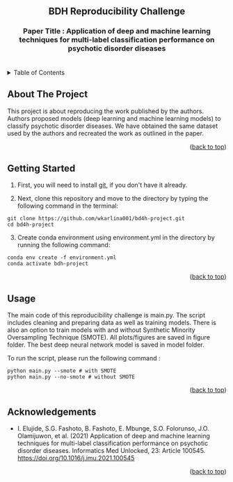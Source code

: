 <a name="readme-top"></a>

<div>
<h2 align="center">BDH Reproducibility Challenge</h3>
  <h3 align="center">
   Paper Title : Application of deep and machine learning techniques for multi-label
classification performance on psychotic disorder diseases
    <br />
    <br />
  </p>
</div>

<!-- TABLE OF CONTENTS -->
<details>
  <summary>Table of Contents</summary>
  <ol>
    <li>
      <a href="#about-the-project">About The Project</a>
    </li>
    <li>
      <a href="#getting-started">Getting Started</a>
    </li>
     <li>
      <a href="#usage">Usage</a>
    </li>
    <li><a href="#acknowledgements">Acknowledgements</a></li>
  </ol>
</details>


<!-- ABOUT THE PROJECT -->
## About The Project
This project is about reproducing the work published by the authors. Authors proposed models (deep learning and machine learning models) to classify psychotic disorder diseases. We have obtained the same dataset used by the authors and recreated the work as outlined in the paper.

<p align="right">(<a href="#readme-top">back to top</a>)</p>

<!-- GETTING STARTED -->
## Getting Started
1. First, you will need to install [git](https://git-scm.com/), if you don't have it already.

2. Next, clone this repository and move to the directory by typing the following command in the terminal:
  ```
  git clone https://github.com/wkarlina001/bd4h-project.git
  cd bd4h-project
  ```

3. Create conda environment using environment.yml in the directory by running the following command:
  ```
  conda env create -f environment.yml
  conda activate bdh-project
  ```

<p align="right">(<a href="#readme-top">back to top</a>)</p>

<!-- USAGE EXAMPLES -->
## Usage
The main code of this reproducibility challenge is main.py. The script includes cleaning and preparing data as well as training models. There is also an option to train models with and without Synthetic Minority Oversampling Technique (SMOTE). All plots/figures are saved in figure folder. The best deep neural network model is saved in model folder.

To run the script, please run the following command :
  ```
  python main.py --smote # with SMOTE
  python main.py --no-smote # without SMOTE
  ```

<p align="right">(<a href="#readme-top">back to top</a>)</p>

<!-- ACKNOWLEDGMENTS -->
## Acknowledgements

* I. Elujide, S.G. Fashoto, B. Fashoto, E. Mbunge, S.O. Folorunso, J.O. Olamijuwon, et al. (2021) Application of deep and machine learning techniques for multi-label classification performance on psychotic disorder diseases. Informatics Med Unlocked, 23: Article 100545. https://doi.org/10.1016/j.imu.2021.100545


<p align="right">(<a href="#readme-top">back to top</a>)</p>


